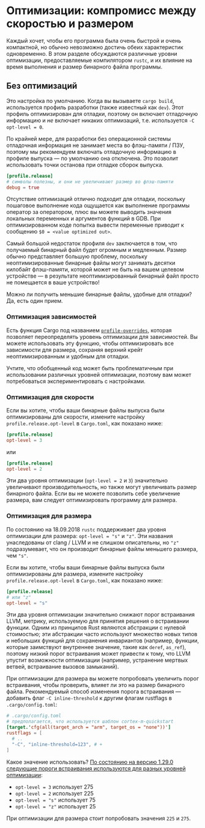# Оптимизации: компромисс между скоростью и размером

Каждый хочет, чтобы его программа была очень быстрой и очень компактной, но обычно невозможно достичь обеих характеристик одновременно. В этом разделе обсуждаются различные уровни оптимизации, предоставляемые компилятором `rustc`, и их влияние на время выполнения и размер бинарного файла программы.

## Без оптимизаций

Это настройка по умолчанию. Когда вы вызываете `cargo build`, используется профиль разработки (также известный как `dev`). Этот профиль оптимизирован для отладки, поэтому он включает отладочную информацию и *не* включает никаких оптимизаций, т.е. используется `-C opt-level = 0`.

По крайней мере, для разработки без операционной системы отладочная информация не занимает места во флэш-памяти / ПЗУ, поэтому мы рекомендуем включать отладочную информацию в профиле выпуска — по умолчанию она отключена. Это позволит использовать точки останова при отладке сборок выпуска.

```toml
[profile.release]
# символы полезны, и они не увеличивают размер во флэш-памяти
debug = true
```

Отсутствие оптимизаций отлично подходит для отладки, поскольку пошаговое выполнение кода ощущается как выполнение программы оператор за оператором, плюс вы можете выводить значения локальных переменных и аргументов функций в GDB. При оптимизированном коде попытка вывести переменные приводит к сообщению `$0 = <value optimized out>`.

Самый большой недостаток профиля `dev` заключается в том, что получаемый бинарный файл будет огромным и медленным. Размер обычно представляет большую проблему, поскольку неоптимизированные бинарные файлы могут занимать десятки килобайт флэш-памяти, которой может не быть на вашем целевом устройстве — в результате неоптимизированный бинарный файл просто не помещается в ваше устройство!

Можно ли получить меньшие бинарные файлы, удобные для отладки? Да, есть один прием.

### Оптимизация зависимостей

Есть функция Cargo под названием [`profile-overrides`], которая позволяет переопределять уровень оптимизации для зависимостей. Вы можете использовать эту функцию, чтобы оптимизировать все зависимости для размера, сохраняя верхний крейт неоптимизированным и удобным для отладки.

[`profile-overrides`]: https://doc.rust-lang.org/cargo/reference/profiles.html#overrides

Учтите, что обобщенный код может быть проблематичным при использовании различных уровней оптимизации, поэтому вам может потребоваться экспериментировать с настройками.

### Оптимизация для скорости

Если вы хотите, чтобы ваши бинарные файлы выпуска были оптимизированы для скорости, измените настройку `profile.release.opt-level` в `Cargo.toml`, как показано ниже:

```toml
[profile.release]
opt-level = 3
```

или

```toml
[profile.release]
opt-level = 2
```

Эти два уровня оптимизации (`opt-level = 2` и `3`) значительно увеличивают производительность, но также могут увеличивать размер бинарного файла. Если вы не можете позволить себе увеличение размера, вам следует оптимизировать программу для размера.

### Оптимизация для размера

По состоянию на 18.09.2018 `rustc` поддерживает два уровня оптимизации для размера: `opt-level = "s"` и `"z"`. Эти названия унаследованы от clang / LLVM и не слишком описательны, но `"z"` подразумевает, что он производит бинарные файлы меньшего размера, чем `"s"`.

Если вы хотите, чтобы ваши бинарные файлы выпуска были оптимизированы для размера, измените настройку `profile.release.opt-level` в `Cargo.toml`, как показано ниже:

```toml
[profile.release]
# или "z"
opt-level = "s"
```

Эти два уровня оптимизации значительно снижают порог встраивания LLVM, метрику, используемую для принятия решения о встраивании функции. Одним из принципов Rust являются абстракции с нулевой стоимостью; эти абстракции часто используют множество новых типов и небольших функций для сохранения инвариантов (например, функции, которые заимствуют внутреннее значение, такие как `deref`, `as_ref`), поэтому низкий порог встраивания может привести к тому, что LLVM упустит возможности оптимизации (например, устранение мертвых ветвей, встраивание вызовов замыканий).

При оптимизации для размера вы можете попробовать увеличить порог встраивания, чтобы проверить, влияет ли это на размер бинарного файла. Рекомендуемый способ изменения порога встраивания — добавить флаг `-C inline-threshold` к другим флагам rustflags в `.cargo/config.toml`:

```toml
# .cargo/config.toml
# предполагается, что используется шаблон cortex-m-quickstart
[target.'cfg(all(target_arch = "arm", target_os = "none"))']
rustflags = [
  # ..
  "-C", "inline-threshold=123", # +
]
```

Какое значение использовать? [По состоянию на версию 1.29.0 следующие пороги встраивания используются для разных уровней оптимизации][inline-threshold]:

[inline-threshold]: https://github.com/rust-lang/rust/blob/1.29.0/src/librustc_codegen_llvm/back/write.rs#L2105-L2122

- `opt-level = 3` использует 275
- `opt-level = 2` использует 225
- `opt-level = "s"` использует 75
- `opt-level = "z"` использует 25

При оптимизации для размера стоит попробовать значения `225` и `275`.
